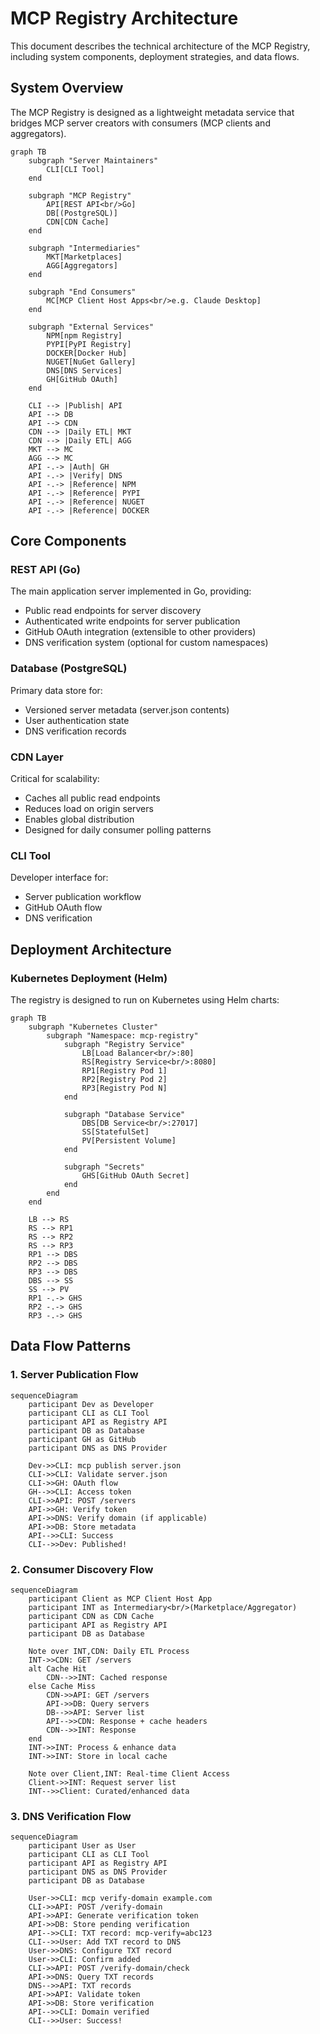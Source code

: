 # MCP Registry Architecture

This document describes the technical architecture of the MCP Registry, including system components, deployment strategies, and data flows.

## System Overview

The MCP Registry is designed as a lightweight metadata service that bridges MCP server creators with consumers (MCP clients and aggregators).

```mermaid
graph TB
    subgraph "Server Maintainers"
        CLI[CLI Tool]
    end
    
    subgraph "MCP Registry"
        API[REST API<br/>Go]
        DB[(PostgreSQL)]
        CDN[CDN Cache]
    end
    
    subgraph "Intermediaries"
        MKT[Marketplaces]
        AGG[Aggregators]
    end
    
    subgraph "End Consumers"
        MC[MCP Client Host Apps<br/>e.g. Claude Desktop]
    end
    
    subgraph "External Services"
        NPM[npm Registry]
        PYPI[PyPI Registry]
        DOCKER[Docker Hub]
        NUGET[NuGet Gallery]
        DNS[DNS Services]
        GH[GitHub OAuth]
    end
    
    CLI --> |Publish| API
    API --> DB
    API --> CDN
    CDN --> |Daily ETL| MKT
    CDN --> |Daily ETL| AGG
    MKT --> MC
    AGG --> MC
    API -.-> |Auth| GH
    API -.-> |Verify| DNS
    API -.-> |Reference| NPM
    API -.-> |Reference| PYPI
    API -.-> |Reference| NUGET
    API -.-> |Reference| DOCKER
```

## Core Components

### REST API (Go)

The main application server implemented in Go, providing:
- Public read endpoints for server discovery
- Authenticated write endpoints for server publication
- GitHub OAuth integration (extensible to other providers)
- DNS verification system (optional for custom namespaces)

### Database (PostgreSQL)

Primary data store for:
- Versioned server metadata (server.json contents)
- User authentication state
- DNS verification records

### CDN Layer

Critical for scalability:
- Caches all public read endpoints
- Reduces load on origin servers
- Enables global distribution
- Designed for daily consumer polling patterns

### CLI Tool

Developer interface for:
- Server publication workflow
- GitHub OAuth flow
- DNS verification

## Deployment Architecture

### Kubernetes Deployment (Helm)

The registry is designed to run on Kubernetes using Helm charts:

```mermaid
graph TB
    subgraph "Kubernetes Cluster"
        subgraph "Namespace: mcp-registry"
            subgraph "Registry Service"
                LB[Load Balancer<br/>:80]
                RS[Registry Service<br/>:8080]
                RP1[Registry Pod 1]
                RP2[Registry Pod 2]
                RP3[Registry Pod N]
            end
            
            subgraph "Database Service"
                DBS[DB Service<br/>:27017]
                SS[StatefulSet]
                PV[Persistent Volume]
            end
            
            subgraph "Secrets"
                GHS[GitHub OAuth Secret]
            end
        end
    end
    
    LB --> RS
    RS --> RP1
    RS --> RP2
    RS --> RP3
    RP1 --> DBS
    RP2 --> DBS
    RP3 --> DBS
    DBS --> SS
    SS --> PV
    RP1 -.-> GHS
    RP2 -.-> GHS
    RP3 -.-> GHS
```

## Data Flow Patterns

### 1. Server Publication Flow

```mermaid
sequenceDiagram
    participant Dev as Developer
    participant CLI as CLI Tool
    participant API as Registry API
    participant DB as Database
    participant GH as GitHub
    participant DNS as DNS Provider
    
    Dev->>CLI: mcp publish server.json
    CLI->>CLI: Validate server.json
    CLI->>GH: OAuth flow
    GH-->>CLI: Access token
    CLI->>API: POST /servers
    API->>GH: Verify token
    API->>DNS: Verify domain (if applicable)
    API->>DB: Store metadata
    API-->>CLI: Success
    CLI-->>Dev: Published!
```

### 2. Consumer Discovery Flow

```mermaid
sequenceDiagram
    participant Client as MCP Client Host App
    participant INT as Intermediary<br/>(Marketplace/Aggregator)
    participant CDN as CDN Cache
    participant API as Registry API
    participant DB as Database
    
    Note over INT,CDN: Daily ETL Process
    INT->>CDN: GET /servers
    alt Cache Hit
        CDN-->>INT: Cached response
    else Cache Miss
        CDN->>API: GET /servers
        API->>DB: Query servers
        DB-->>API: Server list
        API-->>CDN: Response + cache headers
        CDN-->>INT: Response
    end
    INT->>INT: Process & enhance data
    INT->>INT: Store in local cache
    
    Note over Client,INT: Real-time Client Access
    Client->>INT: Request server list
    INT-->>Client: Curated/enhanced data
```

### 3. DNS Verification Flow

```mermaid
sequenceDiagram
    participant User as User
    participant CLI as CLI Tool
    participant API as Registry API
    participant DNS as DNS Provider
    participant DB as Database
    
    User->>CLI: mcp verify-domain example.com
    CLI->>API: POST /verify-domain
    API->>API: Generate verification token
    API->>DB: Store pending verification
    API-->>CLI: TXT record: mcp-verify=abc123
    CLI-->>User: Add TXT record to DNS
    User->>DNS: Configure TXT record
    User->>CLI: Confirm added
    CLI->>API: POST /verify-domain/check
    API->>DNS: Query TXT records
    DNS-->>API: TXT records
    API->>API: Validate token
    API->>DB: Store verification
    API-->>CLI: Domain verified
    CLI-->>User: Success!
```